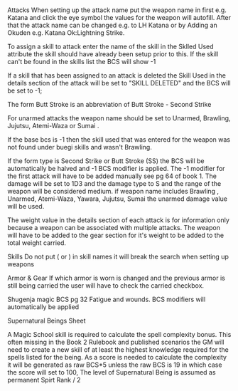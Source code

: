 # 
Attacks
When setting up the attack name  put the weapon name in first e.g. Katana and click the eye symbol the values for the weapon will autofill. After that the attack name can be changed e.g. to LH Katana or  by Adding an Okuden e.g. Katana Ok:Lightning Strike. 

To assign a skill to attack enter the name of the skill in the Sklled Used attribute the skill should have already been setup prior to this.  If the skill can't be found in the skills list the BCS will show -1

If a skill that has been assigned to an attack is deleted the Skill Used  in the details section of the attack will be set to "SKILL DELETED" and  the BCS will be set to -1;

The form Butt Stroke is an abbreviation of Butt Stroke  - Second Strike

For unarmed attacks the weapon name should be set to Unarmed, Brawling, Jujutsu, Atemi-Waza or Sumai . 

If the base bcs is -1 then the skill used that was entered for the weapon was not found under buegi skills and wasn't Brawling.

If the form type is Second Strike or Butt Stroke (SS) the BCS will be automatically be halved and  -1 BCS modifier is applied. The -1 modifier for the first attack will have to be added manually see pg 64 of book 1. The damage  will be set to 1D3 and the damage type to S and the range of the weapon will be considered medium.
if weapon name includes Brawling , Unarmed,  Atemi-Waza,  Yawara,  Jujutsu, Sumai the unarmed damage value will be used.

The weight value in the details section of each attack  is for information only because a weapon can be associated with multiple attacks. The weapon will have to be added to the gear section for it's weight to be added to the total weight carried.

Skills
Do not put ( or ) in skill names it will break the search when setting up weapons

Armor & Gear
If which armor is worn is changed and the previous armor is still being carried the user will have to check the carried checkbox. 

Shugenja magic BCS
pg 32 Fatigue and wounds. BCS modifiers will automatically be applied

Supernatural Beings Sheet

A Magic School skill is required to calculate the spell complexity bonus. This often missing in the Book 2 Rulebook  and published scenarios the GM will need to create a new skill of at least the highest  knowledge required for the spells listed for the being. As a score is needed to calculate the complexity it will be generated as raw BCS*5 unless the raw BCS is 19 in which case the score will set to 100, 
The level of Supernatural Being is assumed as permanent Spirt Rank / 2
